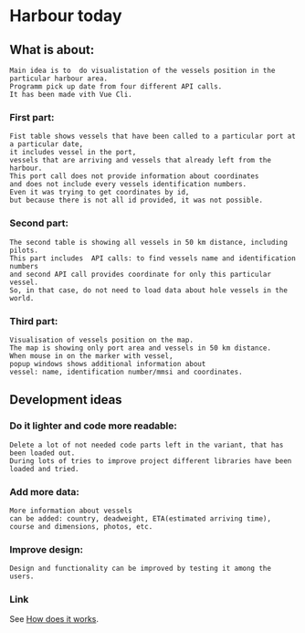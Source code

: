 # Harbour today

## What is about:

```
Main idea is to  do visualistation of the vessels position in the particular harbour area.
Programm pick up date from four different API calls.
It has been made vith Vue Cli.
```

### First part:
```
Fist table shows vessels that have been called to a particular port at a particular date,
it includes vessel in the port, 
vessels that are arriving and vessels that already left from the harbour. 
This port call does not provide information about coordinates 
and does not include every vessels identification numbers. 
Even it was trying to get coordinates by id, 
but because there is not all id provided, it was not possible.
```

### Second part:
```
The second table is showing all vessels in 50 km distance, including pilots. 
This part includes  API calls: to find vessels name and identification numbers 
and second API call provides coordinate for only this particular vessel.
So, in that case, do not need to load data about hole vessels in the world.

```

### Third part:
```
Visualisation of vessels position on the map.
The map is showing only port area and vessels in 50 km distance.
When mouse in on the marker with vessel, 
popup windows shows additional information about 
vessel: name, identification number/mmsi and coordinates.

```
## Development ideas
### Do it lighter and code more readable:
```
Delete a lot of not needed code parts left in the variant, that has been loaded out. 
During lots of tries to improve project different libraries have been loaded and tried.

```
### Add more data:
```
More information about vessels 
can be added: country, deadweight, ETA(estimated arriving time), course and dimensions, photos, etc.

```
### Improve design:
```
Design and functionality can be improved by testing it among the users.

```



### Link
See [How does it works](https://dos.seamk.fi/~epedu+k1601808/dist/).

